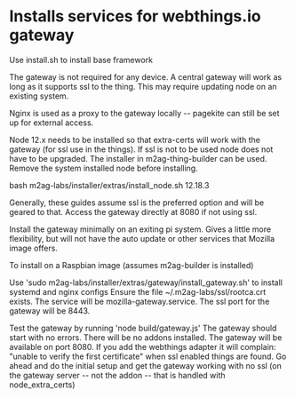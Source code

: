 # Installs services for webthings.io gateway

Use install.sh to install base framework

The gateway is not required for any device. A central gateway will work as long as it supports ssl to the
thing. This may require updating node on an existing system.

Nginx is used as a proxy to the gateway locally --  pagekite can still be set up for external access.

Node 12.x needs to be installed so that extra-certs will work with the gateway (for ssl use in the things). If ssl is not
to be used node does not have to be upgraded. The installer in m2ag-thing-builder can be used. Remove the system installed
node before installing.

bash m2ag-labs/installer/extras/install_node.sh 12.18.3

Generally, these guides assume ssl is the preferred option and will be geared to that. Access the gateway directly at
8080 if not using ssl.

Install the gateway minimally on an exiting pi system. Gives a little more flexibility, but will not have
the auto update or other services that Mozilla image offers.

To install on a Raspbian image (assumes m2ag-builder is installed)

Use 'sudo m2ag-labs/installer/extras/gateway/install_gateway.sh' to install systemd and nginx configs
Ensure the file  ~/.m2ag-labs/ssl/rootca.crt exists.
The service will be mozilla-gateway.service. The ssl port for the gateway will be 8443.

Test the gateway by running 'node build/gateway.js'
The gateway should start with no errors. There will be no addons installed.
The gateway will be available on port 8080.
If you add the webthings adapter it will complain: "unable to verify the first certificate" when ssl
enabled things are found.
Go ahead and do the initial setup and get the gateway working with no ssl (on the gateway server -- not the addon -- that is handled with node_extra_certs)






